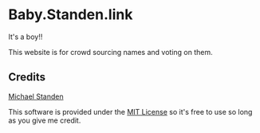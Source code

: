 # Baby.Standen.link

It's a boy!!

This website is for crowd sourcing names and voting on them.

## Credits

[Michael Standen](https://michael.standen.link)

This software is provided under the [MIT License](https://tldrlegal.com/license/mit-license) so it's free to use so long as you give me credit.

